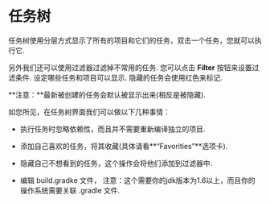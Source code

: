 # 任务树

任务树使用分层方式显示了所有的项目和它们的任务，双击一个任务，您就可以执行它.


另外我们还可以使用过滤器过滤掉不常用的任务. 您可以点击 **Filter** 按钮来设置过滤条件. 设定哪些任务和项目可以显示. 隐藏的任务会使用红色来标记.

**注意：**最新被创建的任务会默认被显示出来(相反是被隐藏).


如您所见，在任务树界面我们可以做以下几种事情：


* 执行任务时忽略依赖性，而且并不需要重新编译独立的项目.

* 添加自己喜欢的任务，将其收藏(具体请看**“Favorities”**选项卡).


* 隐藏自己不想看到的任务，这个操作会将他们添加到过滤器中.


* 编辑 build.gradke 文件，
  注意：这个需要你的jdk版本为1.6以上，而且你的操作系统需要关联 .gradle 文件.



